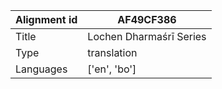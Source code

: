|Alignment id | AF49CF386
| --- | --- 
|Title | Lochen Dharmaśrī Series 
|Type | translation
|Languages | ['en', 'bo']